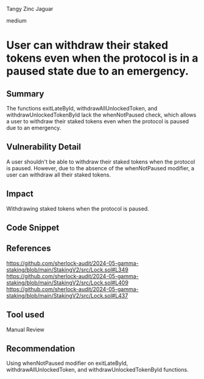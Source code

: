 Tangy Zinc Jaguar

medium

# User can withdraw their staked tokens even when the protocol is in a paused state due to an emergency.


## Summary
The functions exitLateById, withdrawAllUnlockedToken, and withdrawUnlockedTokenById lack the whenNotPaused check, which allows a user to withdraw their staked tokens even when the protocol is paused due to an emergency.

## Vulnerability Detail
A user shouldn't be able to withdraw their staked tokens when the protocol is paused. However, due to the absence of the whenNotPaused modifier, a user can withdraw all their staked tokens.

## Impact
Withdrawing staked tokens when the protocol is paused.

## Code Snippet

## References
https://github.com/sherlock-audit/2024-05-gamma-staking/blob/main/StakingV2/src/Lock.sol#L349  
https://github.com/sherlock-audit/2024-05-gamma-staking/blob/main/StakingV2/src/Lock.sol#L409 
https://github.com/sherlock-audit/2024-05-gamma-staking/blob/main/StakingV2/src/Lock.sol#L437 

## Tool used

Manual Review

## Recommendation
Using whenNotPaused modifier on exitLateById, withdrawAllUnlockedToken, and withdrawUnlockedTokenById functions.